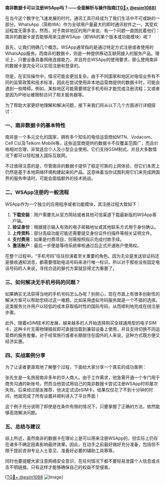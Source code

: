 **南非数据卡可以注册WSApp吗？——全面解析与操作指南[[TG💪+ @esim1088](https://t.me/s/esim1088)]**

在当今这个数字化飞速发展的时代，通讯工具已经成为了我们生活中不可或缺的一部分。WhatsApp（简称WA）作为全球用户量最大的即时通讯软件之一，其受欢迎程度无需多言。然而，对于南非地区的用户来说，有一个问题一直困扰着他们：南非的数据卡是否能够用来注册WSApp（即WA的某个版本或功能模块）呢？

首先，让我们明确几个概念。WSApp通常指的是通过特定方式注册或者使用的WhatsApp服务。而南非的数据卡，则是一种提供移动互联网接入的服务产品。理论上，只要设备具备网络连接能力，并且符合WSApp的使用要求，那么使用南非的数据卡是完全可以实现注册和登录的。

但是，在实际操作中，情况可能会更加复杂。由于不同国家和地区对电信业务有不同的监管政策和技术标准，因此在尝试使用非本地运营商提供的数据卡时，可能会遇到一些障碍。例如，某些地区可能需要绑定手机号码才能完成注册流程；又或者是因为IP地址被限制访问了相关服务器等。

为了帮助大家更好地理解和解决问题，接下来我们将从以下几个方面进行详细探讨：

### 一、南非数据卡的基本特性

南非是一个多元文化的国家，拥有多个知名的电信运营商如MTN、Vodacom、Cell C以及Telkom Mobile等。这些运营商提供的数据卡不仅覆盖范围广，而且价格相对合理，非常适合个人及小型企业使用。它们支持GSM制式，并且大多数情况下都可以轻松接入国际互联网。

不过值得注意的是，尽管南非的数据卡提供了稳定可靠的上网体验，但它们本质上仍然是基于本地网络环境构建起来的产品。这意味着当你试图利用它们来完成跨国界的服务申请时，可能会面临额外的技术挑战。

### 二、WSApp注册的一般流程

WSApp作为一个独立的应用程序或者功能模块，其注册过程大致如下：

1. **下载安装**：用户需要先从官方网站或者其他可信渠道下载最新版的WSApp客户端。
2. **验证身份**：根据提示输入有效的电子邮箱地址或其他联系方式用于身份确认。
3. **上传资料**：部分高级功能可能还需要提交身份证件扫描件等相关证明文件。
4. **支付费用**：如果是付费项目，则需按照指示完成付款手续。
5. **激活账户**：最后一步便是等待系统审核通过后正式开通账户使用权。

在整个过程中，“手机号码”往往扮演着至关重要的角色。因为无论是发送验证码还是接收通知消息，都需要借助电话号码来进行唯一标识。所以对于那些没有固定电话号码的人来说，寻找合适的替代方案就显得尤为重要了。

### 三、如何解决无手机号码的问题？

如果确实无法获得当地的手机号码怎么办呢？别担心，现在市面上有很多创新性的解决方案可以帮助您绕过这一难题。比如采用虚拟号码服务就是一个不错的选择。这类服务允许用户以较低的成本获取临时性的国际号码，从而顺利地完成在线注册步骤。

此外，随着eSIM技术的发展，越来越多的人开始选择购买全球通用型的电子SIM卡。这种卡片无需物理插拔即可直接加载到兼容设备上使用，并且支持切换不同运营商的服务套餐。对于经常旅行或者长期居住在国外的人来说，这种方式既方便又经济实惠。

### 四、实战案例分享

为了让读者更直观地了解整个过程，下面给大家分享一个真实的成功案例：

张先生是一名旅居南非多年的华人商人。由于工作需求，他急需开通一个专门用于商务沟通的新账号。然而当他尝试用自己的南非数据卡尝试注册WSApp时却屡次失败。后来经过朋友推荐，他决定试试eSIM卡。结果仅仅花了不到十分钟的时间，他就完成了所有设置并顺利进入了平台界面！

这个例子充分说明了即使是在条件有限的情况下，只要掌握了正确的方法，依然能够高效解决问题。

### 五、总结与建议

综上所述，虽然南非的数据卡在理论上是可以用来注册WSApp的，但实际上仍存在诸多不确定因素影响最终效果。因此，在动手之前最好做好充分准备，包括但不限于提前咨询专业人士意见、准备好必要的辅助工具等等。

同时也要提醒大家注意网络安全意识，在任何情况下都不要轻易泄露个人信息或点击不明链接。只有这样才能够确保自己的权益不受侵害。

[[TG💪+ @esim1088](https://t.me/s/esim1088) ![Image](https://i.postimg.cc/4NQfJmqS/Snipaste-2025-05-13-00-14-12.png)]